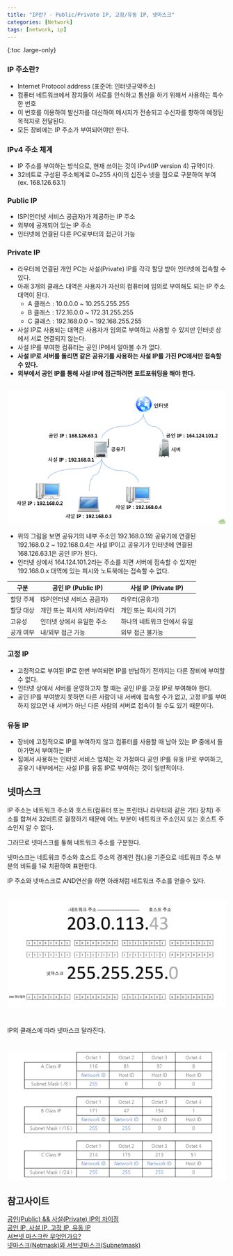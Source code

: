 ```yaml
---
title: "IP란? - Public/Private IP, 고정/유동 IP, 넷마스크"
categories: [Network]
tags: [network, ip]
---
```


{:toc .large-only}

### IP 주소란?

- Internet Protocol address (표준어: 인터넷규약주소)
- 컴퓨터 네트워크에서 장치들이 서로를 인식하고 통신을 하기 위해서 사용하는 특수한 번호
- 이 번호를 이용하여 발신자를 대신하여 메시지가 전송되고 수신자를 향하여 예정된 목적지로 전달된다.
- 모든 장비에는 IP 주소가 부여되어야만 한다.

### IPv4 주소 체계

- IP 주소를 부여하는 방식으로, 현재 쓰이는 것이 IPv4(IP version 4) 규약이다.
- 32비트로 구성된 주소체계로 0~255 사이의 십진수 넷을 점으로 구분하여 부여 (ex. 168.126.63.1)

### Public IP

- ISP(인터넷 서비스 공급자)가 제공하는 IP 주소
- 외부에 공개되어 있는 IP 주소
- 인터넷에 연결된 다른 PC로부터의 접근이 가능

### Private IP

- 라우터에 연결된 개인 PC는 사설(Private) IP를 각각 할당 받아 인터넷에 접속할 수 있다.
- 아래 3개의 클래스 대역은 사용자가 자신의 컴퓨터에 임의로 부여해도 되는 IP 주소 대역이 된다.
  - A 클래스 : 10.0.0.0 ~ 10.255.255.255
  - B 클래스 : 172.16.0.0 ~ 172.31.255.255
  - C 클래스 : 192.168.0.0 ~ 192.168.255.255
- 사설 IP로 사용되는 대역은 사용자가 임의로 부여하고 사용할 수 있지만 인터넷 상에서 서로 연결되지 않는다.
- 사설 IP를 부여한 컴퓨터는 공인 IP에서 알아볼 수가 없다.
- **사설 IP로 서버를 돌리면 같은 공유기를 사용하는 사설 IP를 가진 PC에서만 접속할 수 있다.**
- **외부에서 공인 IP를 통해 사설 IP에 접근하려면 포트포워딩을 해야 한다.**

<br/>

<img src="../../assets/img/blog/network/2021-07-27-public_private_ip.png">

<br/>

- 위의 그림을 보면 공유기의 내부 주소인 192.168.0.1와 공유기에 연결된 192.168.0.2 ~ 192.168.0.4는 사설 IP이고 공유기가 인터넷에 연결된 168.126.63.1은 공인 IP가 된다.
- 인터넷 상에서 164.124.101.2라는 주소를 치면 서버에 접속할 수 있지만 192.168.0.x 대역에 있는 피시와 노트북에는 접속할 수 없다.

| 구분      | 공인 IP (Public IP)          | 사설 IP (Private IP)        |
| --------- | ---------------------------- | --------------------------- |
| 할당 주체 | ISP(인터넷 서비스 공급자)    | 라우터(공유기)              |
| 할당 대상 | 개인 또는 회사의 서버/라우터 | 개인 또는 회사의 기기       |
| 고유성    | 인터넷 상에서 유일한 주소    | 하나의 네트워크 안에서 유일 |
| 공개 여부 | 내/외부 접근 가능            | 외부 접근 불가능            |

### 고정 IP

- 고정적으로 부여된 IP로 한번 부여되면 IP를 반납하기 전까지는 다른 장비에 부여할 수 없다.
- 인터넷 상에서 서버를 운영하고자 할 때는 공인 IP를 고정 IP로 부여해야 한다.
- 공인 IP를 부여받지 못하면 다른 사람이 내 서버에 접속할 수가 없고, 고정 IP를 부여하지 않으면 내 서버가 아닌 다른 사람의 서버로 접속이 될 수도 있기 때문이다.

### 유동 IP

- 장비에 고정적으로 IP를 부여하지 않고 컴퓨터를 사용할 때 남아 있는 IP 중에서 돌아가면서 부여하는 IP
- 집에서 사용하는 인터넷 서비스 업체는 각 가정마다 공인 IP를 유동 IP로 부여하고, 공유기 내부에서는 사설 IP를 유동 IP로 부여하는 것이 일반적이다.

## 넷마스크

IP 주소는 네트워크 주소와 호스트(컴퓨터 또는 프린터나 라우터와 같은 기타 장치) 주소를 합쳐서 32비트로 결정하기 때문에 어느 부분이 네트워크 주소인지 또는 호스트 주소인지 알 수 없다.

그러므로 넷마스크를 톻해 네트워크 주소를 구분한다.

넷마스크는 네트워크 주소와 호스트 주소의 경계인 점(.)을 기준으로 네트워크 주소 부분의 비트를 1로 치환하여 표현한다.

IP 주소와 넷마스크로 AND연산을 하면 아래처럼 네트워크 주소를 얻을수 있다.

<img src="../../assets/img/blog/2022-12-29-ip_01.png" style="margin:24px 0;">

IP의 클래스에 따라 넷마스크 달라진다.

<img src="../../assets/img/blog/2022-12-29-ip_02.png" style="margin-top:24px;">

## 참고사이트

[공인(Public) && 사설(Private) IP의 차이점](https://velog.io/@hidaehyunlee/%EA%B3%B5%EC%9D%B8Public-%EC%82%AC%EC%84%A4Private-IP%EC%9D%98-%EC%B0%A8%EC%9D%B4%EC%A0%90)<br/>
[공인 IP, 사설 IP, 고정 IP, 유동 IP](http://gotocloud.co.kr/?p=320)<br/>
[서브넷 마스크란 무엇인가요?](https://nordvpn.com/ko/blog/what-is-subnet-mask/)<br/>
[넷마스크(Netmask)와 서브넷마스크(Subnetmask)](https://velog.io/@hidaehyunlee/%EB%84%B7%EB%A7%88%EC%8A%A4%ED%81%ACNetmask%EC%99%80-%EC%84%9C%EB%B8%8C%EB%84%B7%EB%A7%88%EC%8A%A4%ED%81%ACSubnetmask)
